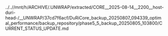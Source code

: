 ../..//mnt/h/ARCHIVE/.UNWRAP/extracted/CORE__2025-08-14__2200__host-duri-head-/__UNWRAP/37cd7f6acf/DuRiCore_backup_20250807_094339_optimal_performance/backup_repository/phase5_5_backup_20250805_103800/CURRENT_STATUS_UPDATE.md